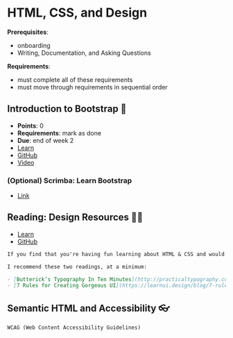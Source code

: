 # HTML, CSS, and Design

**Prerequisites**:
- onboarding
- Writing, Documentation, and Asking Questions

**Requirements**:
- must complete all of these requirements
- must move through requirements in sequential order

<!-- TODO: overview -->

## Introduction to Bootstrap 🥾
- **Points**: 0
- **Requirements**: mark as done
- **Due**: end of week 2
- [Learn](https://learn.firstdraft.com/lessons/139)
- [GitHub](https://github.com/appdev-lessons/intro-to-bootstrap)
- [Video](https://youtu.be/NW2W7rz4sY8)

### (Optional) Scrimba: Learn Bootstrap
- [Link](https://scrimba.com/learn/bootstrap4)

## Reading: Design Resources 🧑‍🎨
- [Learn](https://learn.firstdraft.com/lessons/143-design-resources)
- [GitHub](https://github.com/appdev-lessons/design-resources)
```md
If you find that you're having fun learning about HTML & CSS and would like to learn more about front-end/design, here is a list of optional readings and resources.

I recommend these two readings, at a minimum:

- [Butterick’s Typography In Ten Minutes](http://practicaltypography.com/typography-in-ten-minutes.html) — the whole book is short and worth a read if you like the 10 minute intro.
- [7 Rules for Creating Gorgeous UI](https://learnui.design/blog/7-rules-for-creating-gorgeous-ui-part-1.html) - and [part 2](https://learnui.design/blog/7-rules-for-creating-gorgeous-ui-part-2.html#rule-4-learn-the-methods-of-overlaying-text-on-images)
```

<!-- TODO -->
## Semantic HTML and Accessibility 👓
```md
WCAG (Web Content Accessibility Guidelines)
```
